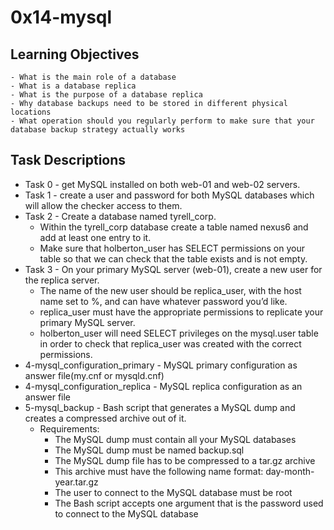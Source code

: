 # 0x14-mysql

## Learning Objectives
    - What is the main role of a database
    - What is a database replica
    - What is the purpose of a database replica
    - Why database backups need to be stored in different physical locations
    - What operation should you regularly perform to make sure that your database backup strategy actually works

## Task Descriptions

- Task 0 - get MySQL installed on both web-01 and web-02 servers.
- Task 1 - create a user and password for both MySQL databases which will allow the checker access to them.
- Task 2 - Create a database named tyrell_corp.
    - Within the tyrell_corp database create a table named nexus6 and add at least one entry to it.
    - Make sure that holberton_user has SELECT permissions on your table so that we can check that the table exists and is not empty.
- Task 3 - On your primary MySQL server (web-01), create a new user for the replica server.
    - The name of the new user should be replica_user, with the host name set to %, and can have whatever password you’d like.
    - replica_user must have the appropriate permissions to replicate your primary MySQL server.
    - holberton_user will need SELECT privileges on the mysql.user table in order to check that replica_user was created with the correct permissions.
- 4-mysql_configuration_primary - MySQL primary configuration as answer file(my.cnf or mysqld.cnf)
- 4-mysql_configuration_replica - MySQL replica configuration as an answer file
- 5-mysql_backup - Bash script that generates a MySQL dump and creates a compressed archive out of it.
    - Requirements:
        - The MySQL dump must contain all your MySQL databases
        - The MySQL dump must be named backup.sql
        - The MySQL dump file has to be compressed to a tar.gz archive
        - This archive must have the following name format: day-month-year.tar.gz
        - The user to connect to the MySQL database must be root
        - The Bash script accepts one argument that is the password used to connect to the MySQL database
